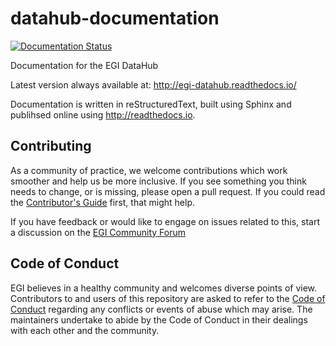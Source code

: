 # datahub-documentation

[![Documentation Status](https://readthedocs.org/projects/egi-datahub/badge/?version=latest)](http://egi-datahub.readthedocs.io/en/latest/?badge=latest)

Documentation for the EGI DataHub

Latest version always available at: http://egi-datahub.readthedocs.io/

Documentation is written in reStructuredText, built using Sphinx and publihsed
online using http://readthedocs.io.

## Contributing

As a community of practice, we welcome contributions which work smoother and help us be more inclusive.
If you see something you think needs to change, or is missing, please open a pull request.
If you could read the [Contributor's Guide](.github/CONTRIBUTING.md) first, that might help.

If you have feedback or would like to engage on issues related to this, start a discussion on the [EGI Community Forum](https://community.egi.eu)

## Code of Conduct

EGI believes in a healthy community and welcomes diverse points of view.
Contributors to and users of this repository are asked to refer to the [Code of Conduct](.github/CODE_OF_CONDUCT.md) regarding any conflicts or events of abuse which may arise.
The maintainers undertake to abide by the Code of Conduct in their dealings with each other and the community.
